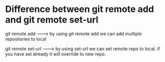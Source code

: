 # Difference between git remote add and git remote set-url

git remote add ---> by using git remote add we can add multiple repositories to local

git remote set-url ---> by using set-url we can set remote repo to local. if you have set already it will override to new repo.
  
